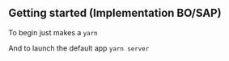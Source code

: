 ## Getting started (Implementation BO/SAP)

To begin just makes a `yarn`

And to launch the default app `yarn server`
